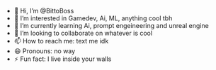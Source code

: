 - 👋 Hi, I’m @BittoBoss
- 👀 I’m interested in Gamedev, Ai, ML, anything cool tbh
- 🌱 I’m currently learning Ai, prompt engeineering and unreal engine
- 💞️ I’m looking to collaborate on whatever is cool
- 📫 How to reach me: text me idk
- 😄 Pronouns: no way
- ⚡ Fun fact: I live inside your walls

<!---
BittoBoss/BittoBoss is a ✨ special ✨ repository because its `README.md` (this file) appears on your GitHub profile.
You can click the Preview link to take a look at your changes.
--->
